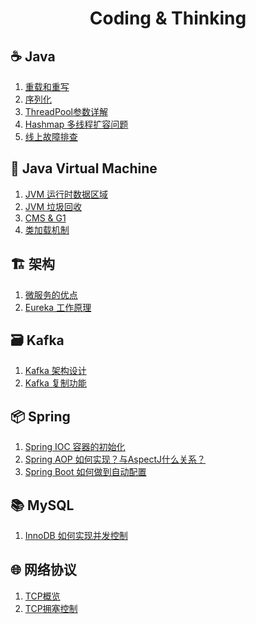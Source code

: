 <h1 align = "center">Coding & Thinking</h1>

## :coffee: Java
1. [重载和重写](./doc/Java/Overload.md)
2. [序列化](./doc/Java/Serialization.md)
3. [ThreadPool参数详解](./doc/Java/ThreadPool-Param.md)
4. [Hashmap 多线程扩容问题](./doc/Java/Why-rehash()-Cause-Infinite-Loop-in-JDK7.md)
5. [线上故障排查](./doc/Java/Online-problem.md)

## :game_die: Java Virtual Machine
1. [JVM 运行时数据区域](./doc/JVM/01-Runtime-Data-Area.md)
2. [JVM 垃圾回收](./doc/JVM/02-GC.md)
3. [CMS & G1](./doc/JVM/03-CMS-G1.md)
4. [类加载机制](./doc/JVM/04-Classloader.md)

## :building_construction: 架构
1. [微服务的优点](./doc/Architecture/Advantages-of-Using-Microservices.md)
2. [Eureka 工作原理](./doc/Architecture/Eureka-Intro.md)

## :card_file_box: Kafka
1. [Kafka 架构设计](./doc/Kafka/01-Kafka-Intro.md)
2. [Kafka 复制功能](./doc/Kafka/02-Kafka-Replication.md)

## :package: Spring
1. [Spring IOC 容器的初始化](./doc/Spring/IOC-Initialization.md)
2. [Spring AOP 如何实现？与AspectJ什么关系？](./doc/Spring/Spring-AOP-AspectJ.md)
3. [Spring Boot 如何做到自动配置](./doc/Spring/How-does-SpringBoot-Work.md)

## :books: MySQL
1. [InnoDB 如何实现并发控制](./doc/MySQL/InnoDB-High-Performance.md)

## :globe_with_meridians: 网络协议
1. [TCP概览](./doc/Network/TCP.md)
2. [TCP拥塞控制](./doc/Network/TCP-Congestion-Handling.md)